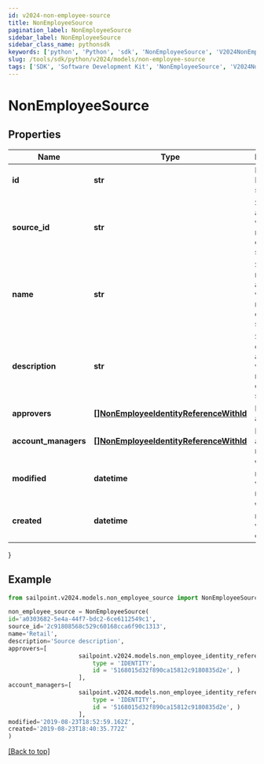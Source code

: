 ```yaml
---
id: v2024-non-employee-source
title: NonEmployeeSource
pagination_label: NonEmployeeSource
sidebar_label: NonEmployeeSource
sidebar_class_name: pythonsdk
keywords: ['python', 'Python', 'sdk', 'NonEmployeeSource', 'V2024NonEmployeeSource'] 
slug: /tools/sdk/python/v2024/models/non-employee-source
tags: ['SDK', 'Software Development Kit', 'NonEmployeeSource', 'V2024NonEmployeeSource']
---
```


# NonEmployeeSource


## Properties

Name | Type | Description | Notes
------------ | ------------- | ------------- | -------------
**id** | **str** | Non-Employee source id. | [optional] 
**source_id** | **str** | Source Id associated with this non-employee source. | [optional] 
**name** | **str** | Source name associated with this non-employee source. | [optional] 
**description** | **str** | Source description associated with this non-employee source. | [optional] 
**approvers** | [**[]NonEmployeeIdentityReferenceWithId**](non-employee-identity-reference-with-id) | List of approvers | [optional] 
**account_managers** | [**[]NonEmployeeIdentityReferenceWithId**](non-employee-identity-reference-with-id) | List of account managers | [optional] 
**modified** | **datetime** | When the request was last modified. | [optional] 
**created** | **datetime** | When the request was created. | [optional] 
}

## Example

```python
from sailpoint.v2024.models.non_employee_source import NonEmployeeSource

non_employee_source = NonEmployeeSource(
id='a0303682-5e4a-44f7-bdc2-6ce6112549c1',
source_id='2c91808568c529c60168cca6f90c1313',
name='Retail',
description='Source description',
approvers=[
                    sailpoint.v2024.models.non_employee_identity_reference_with_id.NonEmployeeIdentityReferenceWithId(
                        type = 'IDENTITY', 
                        id = '5168015d32f890ca15812c9180835d2e', )
                    ],
account_managers=[
                    sailpoint.v2024.models.non_employee_identity_reference_with_id.NonEmployeeIdentityReferenceWithId(
                        type = 'IDENTITY', 
                        id = '5168015d32f890ca15812c9180835d2e', )
                    ],
modified='2019-08-23T18:52:59.162Z',
created='2019-08-23T18:40:35.772Z'
)

```
[[Back to top]](#) 

